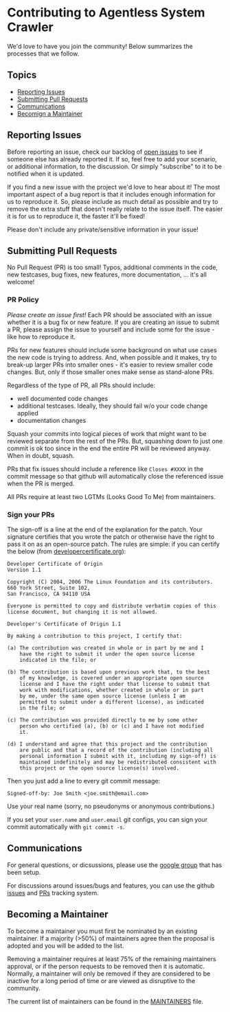 # Contributing to Agentless System Crawler

We'd love to have you join the community! Below summarizes the processes
that we follow.

## Topics

* [Reporting Issues](#reporting-issues)
* [Submitting Pull Requests](#submitting-pull-requests)
* [Communications](#communications)
* [Becomign a Maintainer](#becoming-a-maintainer)

## Reporting Issues

Before reporting an issue, check our backlog of 
[open issues](https://github.com/cloudviz/agentless-system-crawler/issues)
to see if someone else has already reported it. If so, feel free to add
your scenario, or additional information, to the discussion. Or simply 
"subscribe" to it to be notified when it is updated.

If you find a new issue with the project we'd love to hear about it! The most
important aspect of a bug report is that it includes enough information for
us to reproduce it. So, please include as much detail as possible and try
to remove the extra stuff that doesn't really relate to the issue itself.
The easier it is for us to reproduce it, the faster it'll be fixed!

Please don't include any private/sensitive information in your issue!

## Submitting Pull Requests

No Pull Request (PR) is too small! Typos, additional comments in the code,
new testcases, bug fixes, new features, more documentation, ... it's all 
welcome!

### PR Policy

*Please create an issue first!* Each PR should be associated with an issue whether it is a bug fix or new feature. 
If you are creating an issue to submit a PR, please assign the issue to yourself and 
include some for the issue - like how to reproduce it.

PRs for new features should include some background on what use cases the
new code is trying to address. And, when possible and it makes, try to break-up
larger PRs into smaller ones - it's easier to review smaller
code changes. But, only if those smaller ones make sense as stand-alone PRs.

Regardless of the type of PR, all PRs should include:
* well documented code changes
* additional testcases. Ideally, they should fail w/o your code change applied
* documentation changes

Squash your commits into logical pieces of work that might want to be reviewed
separate from the rest of the PRs. But, squashing down to just one commit is ok
too since in the end the entire PR will be reviewed anyway. When in doubt, 
squash.

PRs that fix issues should include a reference like `Closes #XXXX` in the
commit message so that github will automatically close the referenced issue
when the PR is merged.

All PRs require at least two LGTMs (Looks Good To Me) from maintainers.

### Sign your PRs

The sign-off is a line at the end of the explanation for the patch. Your
signature certifies that you wrote the patch or otherwise have the right to pass
it on as an open-source patch. The rules are simple: if you can certify
the below (from [developercertificate.org](http://developercertificate.org/)):

```
Developer Certificate of Origin
Version 1.1

Copyright (C) 2004, 2006 The Linux Foundation and its contributors.
660 York Street, Suite 102,
San Francisco, CA 94110 USA

Everyone is permitted to copy and distribute verbatim copies of this
license document, but changing it is not allowed.

Developer's Certificate of Origin 1.1

By making a contribution to this project, I certify that:

(a) The contribution was created in whole or in part by me and I
    have the right to submit it under the open source license
    indicated in the file; or

(b) The contribution is based upon previous work that, to the best
    of my knowledge, is covered under an appropriate open source
    license and I have the right under that license to submit that
    work with modifications, whether created in whole or in part
    by me, under the same open source license (unless I am
    permitted to submit under a different license), as indicated
    in the file; or

(c) The contribution was provided directly to me by some other
    person who certified (a), (b) or (c) and I have not modified
    it.

(d) I understand and agree that this project and the contribution
    are public and that a record of the contribution (including all
    personal information I submit with it, including my sign-off) is
    maintained indefinitely and may be redistributed consistent with
    this project or the open source license(s) involved.
```

Then you just add a line to every git commit message:

    Signed-off-by: Joe Smith <joe.smith@email.com>

Use your real name (sorry, no pseudonyms or anonymous contributions.)

If you set your `user.name` and `user.email` git configs, you can sign your
commit automatically with `git commit -s`.

## Communications

For general questions, or dicsussions, please use the 
[google group](https://groups.google.com/forum/#!forum/agentless-system-crawler)
that has been setup.

For discussions around issues/bugs and features, you can use the github
[issues](https://github.com/cloudviz/agentless-system-crawler/issues)
and
[PRs](https://github.com/cloudviz/agentless-system-crawler/pulls)
tracking system.

## Becoming a Maintainer

To become a maintainer you must first be nominated by an existing maintainer.
If a majority (>50%) of maintainers agree then the proposal is adopted and
you will be added to the list.

Removing a maintainer requires at least 75% of the remaining maintainers
approval, or if the person requests to be removed then it is automatic.
Normally, a maintainer will only be removed if they are considered to be
inactive for a long period of time or are viewed as disruptive to the community.

The current list of maintainers can be found in the 
[MAINTAINERS](MAINTAINERS) file.
